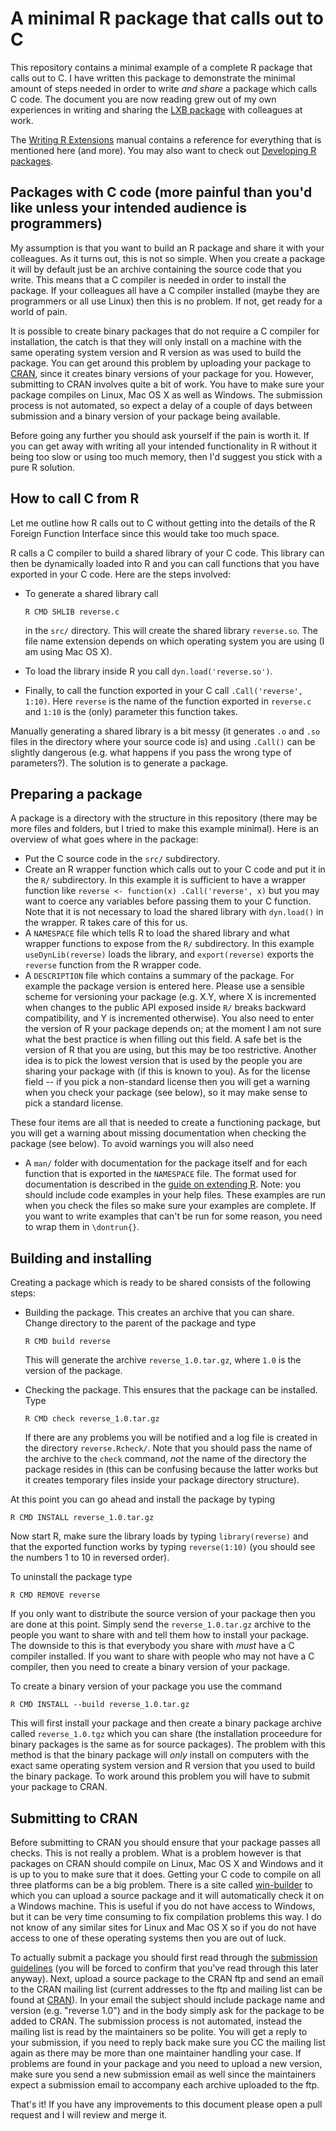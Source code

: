 # A minimal R package that calls out to C

This repository contains a minimal example of a complete R package that calls
out to C.  I have written this package to demonstrate the minimal amount of
steps needed in order to write *and share* a package which calls C code.  The
document you are now reading grew out of my own experiences in writing and
sharing the [LXB package][lxb] with colleagues at work.

The [Writing R Extensions][manual] manual contains a reference for everything
that is mentioned here (and more).  You may also want to check out [Developing R packages](https://github.com/jtleek/rpackages).


## Packages with C code (more painful than you'd like unless your intended audience is programmers)

My assumption is that you want to build an R package and share it with your
colleagues.  As it turns out, this is not so simple.  When you create a package
it will by default just be an archive containing the source code that you
write.  This means that a C compiler is needed in order to install the
package.  If your colleagues all have a C compiler installed (maybe they are
programmers or all use Linux) then this is no problem.  If not, get ready for a
world of pain.

It is possible to create binary packages that do not require a C compiler for
installation, the catch is that they will only install on a machine with the
same operating system version and R version as was used to build the package.
You can get around this problem by uploading your package to [CRAN][cran],
since it creates binary versions of your package for you.  However,
submitting to CRAN involves quite a bit of work.  You have to make sure your
package compiles on Linux, Mac OS X as well as Windows.  The submission process
is not automated, so expect a delay of a couple of days between submission and
a binary version of your package being available.

Before going any further you should ask yourself if the pain is worth it.  If
you can get away with writing all your intended functionality in R without it
being too slow or using too much memory, then I'd suggest you stick with a pure
R solution.

## How to call C from R

Let me outline how R calls out to C without getting into the details of the R
Foreign Function Interface since this would take too much space.

R calls a C compiler to build a shared library of your C code.  This library
can then be dynamically loaded into R and you can call functions that you have
exported in your C code.  Here are the steps involved:

-   To generate a shared library call

        R CMD SHLIB reverse.c
    
    in the `src/` directory.  This will create the shared library `reverse.so`.
    The file name extension depends on which operating system you are using (I
    am using Mac OS X).
-   To load the library inside R you call `dyn.load('reverse.so')`.  
-   Finally, to call the function exported in your C call `.Call('reverse',
    1:10)`.  Here `reverse` is the name of the function exported in `reverse.c`
    and `1:10` is the (only) parameter this function takes.

Manually generating a shared library is a bit messy (it generates `.o` and
`.so` files in the directory where your source code is) and using `.Call()`
can be slightly dangerous (e.g. what happens if you pass the wrong type of
parameters?).  The solution is to generate a package.

## Preparing a package

A package is a directory with the structure in this repository (there may be
more files and folders, but I tried to make this example minimal).  Here is an
overview of what goes where in the package:

-   Put the C source code in the `src/` subdirectory.
-   Create an R wrapper function which calls out to your C code and put it in
    the `R/` subdirectory.  In this example it is sufficient to have a wrapper
    function like `reverse <- function(x) .Call('reverse', x)` but you may want
    to coerce any variables before passing them to your C function.  Note that
    it is not necessary to load the shared library with `dyn.load()` in the
    wrapper.  R takes care of this for us.
-   A `NAMESPACE` file which tells R to load the shared library and what
    wrapper functions to expose from the `R/` subdirectory.  In this example
    `useDynLib(reverse)` loads the library, and `export(reverse)` exports the
    `reverse` function from the R wrapper code.
-   A `DESCRIPTION` file which contains a summary of the package.  For example
    the package version is entered here.  Please use a sensible scheme for
    versioning your package (e.g. X.Y, where X is incremented when changes to
    the public API exposed inside `R/` breaks backward compatibility, and Y is
    incremented otherwise).  You also need to enter the version of R your
    package depends on; at the moment I am not sure what the best practice is
    when filling out this field.  A safe bet is the version of R that you are
    using, but this may be too restrictive.  Another idea is to pick the lowest
    version that is used by the people you are sharing your package with (if
    this is known to you).  As for the license field -- if you pick a
    non-standard license then you will get a warning when you check your
    package (see below), so it may make sense to pick a standard license.

These four items are all that is needed to create a functioning package, but
you will get a warning about missing documentation when checking the package
(see below).  To avoid warnings you will also need

-   A `man/` folder with documentation for the package itself and for each
    function that is exported in the `NAMESPACE` file.  The format used for
    documentation is described in the [guide on extending R][manual].  Note:
    you should include code examples in your help files.  These examples are
    run when you check the files so make sure your examples are complete.  If
    you want to write examples that can't be run for some reason, you need to
    wrap them in `\dontrun{}`.

## Building and installing

Creating a package which is ready to be shared consists of the following steps:

-   Building the package.  This creates an archive that you can share.  Change
    directory to the parent of the package and type
    
        R CMD build reverse

    This will generate the archive `reverse_1.0.tar.gz`, where `1.0` is the
    version of the package.
-   Checking the package.  This ensures that the package can be installed.
    Type
    
        R CMD check reverse_1.0.tar.gz
        
    If there are any problems you will be notified and a log file is created in
    the directory `reverse.Rcheck/`.  Note that you should pass the name of the
    archive to the `check` command, *not* the name of the directory the package
    resides in (this can be confusing because the latter works but it creates
    temporary files inside your package directory structure).

At this point you can go ahead and install the package by typing

    R CMD INSTALL reverse_1.0.tar.gz
    
Now start R, make sure the library loads by typing `library(reverse)` and that
the exported function works by typing `reverse(1:10)` (you should see the
numbers 1 to 10 in reversed order).

To uninstall the package type

    R CMD REMOVE reverse

If you only want to distribute the source version of your package then you are
done at this point.  Simply send the `reverse_1.0.tar.gz` archive to the people
you want to share with and tell them how to install your package.  The downside
to this is that everybody you share with *must* have a C compiler installed.
If you want to share with people who may not have a C compiler, then you need
to create a binary version of your package.

To create a binary version of your package you use the command

    R CMD INSTALL --build reverse_1.0.tar.gz
    
This will first install your package and then create a binary package archive
called `reverse_1.0.tgz` which you can share (the installation proceedure for
binary packages is the same as for source packages).  The problem with this
method is that the binary package will *only* install on computers with the
exact same operating system version and R version that you used to build the
binary package.  To work around this problem you will have to submit your
package to CRAN.

## Submitting to CRAN

Before submitting to CRAN you should ensure that your package passes all
checks.  This is not really a problem.  What is a problem however is that
packages on CRAN should compile on Linux, Mac OS X and Windows and it is up to
you to make sure that it does.  Getting your C code to compile on all three
platforms can be a big problem.  There is a site called
[win-builder][win-builder] to which you can upload a source package and it will
automatically check it on a Windows machine.  This is useful if you do not have
access to Windows, but it can be very time consuming to fix compilation
problems this way.  I do not know of any similar sites for Linux and Mac OS X
so if you do not have access to one of these operating systems then you are out
of luck.

To actually submit a package you should first read through the [submission
guidelines][submit] (you will be forced to confirm that you've read through
this later anyway).  Next, upload a source package to the CRAN ftp and send an
email to the CRAN mailing list (current addresses to the ftp and mailing list
can be found at [CRAN][cran]).  In your email the subject should include
package name and version (e.g. "reverse 1.0") and in the body simply ask for
the package to be added to CRAN.  The submission process is not automated,
instead the mailing list is read by the maintainers so be polite.  You will get
a reply to your submission, if you need to reply back make sure you CC the
mailing list again as there may be more than one maintainer handling your case.
If problems are found in your package and you need to upload a new version,
make sure you send a new submission email as well since the maintainers expect
a submission email to accompany each archive uploaded to the ftp.

That's it!  If you have any improvements to this document please open a pull
request and I will review and merge it.

[win-builder]: http://win-builder.r-project.org/
[cran]: http://cran.r-project.org/
[manual]: http://cran.r-project.org/doc/manuals/R-exts.html
[submit]: http://CRAN.R-project.org/web/packages/policies.html
[lxb]: http://cran.r-project.org/web/packages/lxb/index.html
